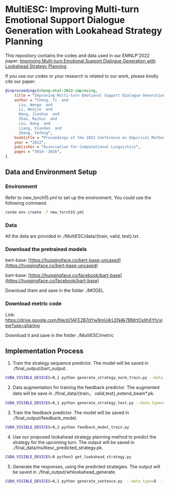 # MultiESC: Improving Multi-turn Emotional Support Dialogue Generation with Lookahead Strategy Planning
This repository contains the codes and data used in our EMNLP'2022 paper: [Improving Multi-turn Emotional Support Dialogue Generation with Lookahead Strategy Planning](https://arxiv.org/abs/2210.04242).

If you use our codes or your research is related to our work, please kindly cite our paper:
```bib
@inproceedings{cheng-etal-2022-improving,
    title = "Improving Multi-turn Emotional Support Dialogue Generation with Lookahead Strategy Planning",
    author = "Cheng, Yi  and
      Liu, Wenge  and
      Li, Wenjie  and
      Wang, Jiashuo  and
      Zhao, Ruihui  and
      Liu, Bang  and
      Liang, Xiaodan  and
      Zheng, Yefeng",
    booktitle = "Proceedings of the 2022 Conference on Empirical Methods in Natural Language Processing",
    year = "2022",
    publisher = "Association for Computational Linguistics",
    pages = "3014--3026",
}
```

## Data and Environment Setup
### Environment
Refer to new_torch15.yml to set up the environment. You could use the following command.

```bash
conda env create -f new_torch15.yml 
```

### Data
All the data are provided in ./MultiESC/data/{train, valid, test}.txt. 

### Download the pretrained models

bert-base:  [https://huggingface.co/bert-base-uncased](https://huggingface.co/bert-base-uncased)

bart-base:  [https://huggingface.co/facebook/bart-base](https://huggingface.co/facebook/bart-base)

Download them and save in the folder ./MODEL
### Download metric code

Link:  https://drive.google.com/file/d/1AFE2B7dYw9mU4rLEN4k7BMrtOxIlhXYh/view?usp=sharing

Download it and save in the folder ./MultiESC/metric

## Implementation Process

1. Train the strategy sequence predictor. The model will be saved in ./final_output/bart_output.

```bash
CUDA_VISIBLE_DEVICES=0,1 python generate_strategy_norm_train.py --data_type=3 --model_type=1  --output_dir=./final_output/bart_output  --learning_rate=2e-5  --num_train_epochs=15 --lr2=2e-5 --with_cause --with_strategy
```

2. Data augmentation for training the feedback predictor. The augmented data will be save in ./final_data/{train， valid,test}_extend_beam*.pk.

```bash
CUDA_VISIBLE_DEVICES=0,1 python generate_strategy_test.py --data_type=3 --model_type=1  --output_dir=./output --saved_dir=./final_output/bart_output  --learning_rate=2e-5  --num_train_epochs=15 --lr2=2e-5 --with_cause --with_strategy
```

3. Train the feedback predictor. The model will be saved in ./final_output/feedback_model.

```bash
CUDA_VISIBLE_DEVICES=0,2 python feedback_model_train.py
```

4. Use our proposed lookahead strategy planning method to predict the strategy for the upcoming turn. The output will be saved in ./final_data/multiesc_predicted_strategy.pk.

```bash
CUDA_VISIBLE_DEVICES=0 python3 get_lookahead_strategy.py
```

5. Generate the responses, using the predicted strategies. The output will be saved in ./final_output/whlookahead_generate.

```bash
CUDA_VISIBLE_DEVICES=0,1 python generate_sentence.py  --data_type=8  --output_dir=./final_output/whlookahead_generate  --learning_rate=5e-5 --lr2=1e-4 --num_train_epochs=15  --with_cause --with_strategy --model_type=1 --lookahead
```
